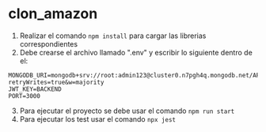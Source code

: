 ﻿# clon_amazon

1) Realizar el comando `npm install` para cargar las librerias correspondientes
2) Debe crearse el archivo llamado ".env" y escribir lo siguiente dentro de el:

```
MONGODB_URI=mongodb+srv://root:admin123@cluster0.n7pgh4q.mongodb.net/APIPOB?retryWrites=true&w=majority
JWT_KEY=BACKEND
PORT=3000
```
3) Para ejecutar el proyecto se debe usar el comando `npm run start`
4) Para ejecutar los test usar el comando `npx jest`

